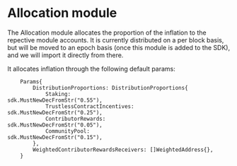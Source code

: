 <!--
order: 0
-->

# Allocation module

The Allocation module allocates the proportion of the inflation to the repective module accounts. 
It is currently distributed on a per block basis, but will be moved to an epoch basis (once this module is added to the SDK), and we will import it directly from there.

It allocates inflation through the following default params:

```golang
	Params{
		DistributionProportions: DistributionProportions{
			Staking:                     sdk.MustNewDecFromStr("0.55"),
			TrustlessContractIncentives: sdk.MustNewDecFromStr("0.25"),
			ContributorRewards:            sdk.MustNewDecFromStr("0.05"),
			CommunityPool:               sdk.MustNewDecFromStr("0.15"),
		},
		WeightedContributorRewardsReceivers: []WeightedAddress{},
	}
```

